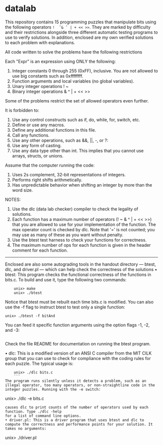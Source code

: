 # datalab

This repository contains 15 programming puzzles that manipulate bits using the following operators ```!  ̃ & ˆ | + << >>```. They are marked by difficulty and their restrictions alongside three different automatic testing programs to use to verify solutions.
In addition, enclosed are my own verified solutions to each problem with explanations.

All code written to solve the problems have the following restrictions

Each "Expr" is an expression using ONLY the following:
  1. Integer constants 0 through 255 (0xFF), inclusive. You are
      not allowed to use big constants such as 0xffffffff.
  2. Function arguments and local variables (no global variables).
  3. Unary integer operations ! ~
  4. Binary integer operations & ^ | + << >>
    
Some of the problems restrict the set of allowed operators even further.

  It is forbidden to:
  1. Use any control constructs such as if, do, while, for, switch, etc.
  2. Define or use any macros.
  3. Define any additional functions in this file.
  4. Call any functions.
  5. Use any other operations, such as &&, ||, -, or ?:
  6. Use any form of casting.
  7. Use any data type other than int.  This implies that you
     cannot use arrays, structs, or unions.

 
Assume that the computer running the code:
  1. Uses 2s complement, 32-bit representations of integers.
  2. Performs right shifts arithmetically.
  3. Has unpredictable behavior when shifting an integer by more
     than the word size.

NOTES:
  1. Use the dlc (data lab checker) compiler to 
     check the legality of solutions.
  2. Each function has a maximum number of operators (! ~ & ^ | + << >>)
     that you are allowed to use for your implementation of the function. 
     The max operator count is checked by dlc. Note that '=' is not 
     counted; you may use as many of these as you want without penalty.
  3. Use the btest test harness to check your functions for correctness.
  4. The maximum number of ops for each function is given in the
     header comment for each function. 
     
     
---

Enclosed are also some autograding tools in the handout directory — btest, dlc, and driver.pl — which can help check the correctness of the solutions
• btest: This program checks the functional correctness of the functions in bits.c. To build and use it, type the following two commands:
```
    unix> make
    unix> ./btest
```
Notice that btest must be rebuilt each time bits.c is modified.
You can also use the -f flag to instruct btest to test only a single function: 
```
unix> ./btest -f bitAnd
```
You can feed it specific function arguments using the option flags -1, -2, and -3: 
```unix> ./btest -f bitAnd -1 7 -2 0xf
```
Check the file README for documentation on running the btest program.

• dlc: This is a modified version of an ANSI C compiler from the MIT CILK group that you can use
to check for compliance with the coding rules for each puzzle. The typical usage is:
```
    unix> ./dlc bits.c
    ```
The program runs silently unless it detects a problem, such as an illegal operator, too many operators, or non-straightline code in the integer puzzles. Running with the -e switch:
```
unix> ./dlc -e bits.c
```
causes dlc to print counts of the number of operators used by each function. Type ./dlc -help
for a list of command line options.
• driver.pl: This is a driver program that uses btest and dlc to compute the correctness and performance points for your solution. It takes no arguments:
```
unix> ./driver.pl
```
